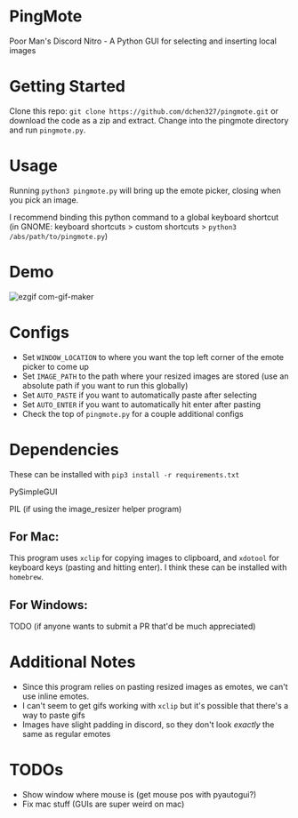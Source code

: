# PingMote
Poor Man's Discord Nitro - A Python GUI for selecting and inserting local images
# Getting Started
Clone this repo: `git clone https://github.com/dchen327/pingmote.git` or download the code as a zip and extract. Change into the pingmote directory and run `pingmote.py`.
# Usage
Running `python3 pingmote.py` will bring up the emote picker, closing when you pick an image.

I recommend binding this python command to a global keyboard shortcut (in GNOME: keyboard shortcuts > custom shortcuts > `python3 /abs/path/to/pingmote.py`)
# Demo
![ezgif com-gif-maker](https://user-images.githubusercontent.com/37674516/107125905-81540c80-687a-11eb-9def-b4e51f2b9d32.gif)

# Configs
- Set `WINDOW_LOCATION` to where you want the top left corner of the emote picker to come up
- Set `IMAGE_PATH` to the path where your resized images are stored (use an absolute path if you want to run this globally)
- Set `AUTO_PASTE` if you want to automatically paste after selecting
- Set `AUTO_ENTER` if you want to automatically hit enter after pasting
- Check the top of `pingmote.py` for a couple additional configs

# Dependencies
These can be installed with `pip3 install -r requirements.txt`

PySimpleGUI

PIL (if using the image_resizer helper program)

## For Mac:
This program uses `xclip` for copying images to clipboard, and `xdotool` for keyboard keys (pasting and hitting enter). I think these can be installed with `homebrew`.

## For Windows:
TODO (if anyone wants to submit a PR that'd be much appreciated)

# Additional Notes
- Since this program relies on pasting resized images as emotes, we can't use inline emotes.
- I can't seem to get gifs working with `xclip` but it's possible that there's a way to paste gifs
- Images have slight padding in discord, so they don't look *exactly* the same as regular emotes

# TODOs
- Show window where mouse is (get mouse pos with pyautogui?)
- Fix mac stuff (GUIs are super weird on mac)